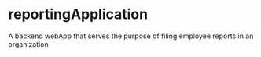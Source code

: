 # reportingApplication
A backend webApp that serves the purpose of filing employee reports in an organization
